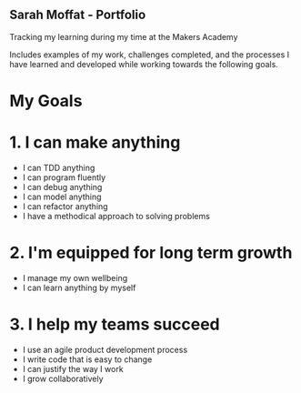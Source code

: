 ## Sarah Moffat - Portfolio
Tracking my learning during my time at the Makers Academy

Includes examples of my work, challenges completed, and the processes I have learned and developed while working towards the following goals.

# My Goals

# 1. I can make anything
- I can TDD anything
- I can program fluently
- I can debug anything
- I can model anything
- I can refactor anything
- I have a methodical approach to solving problems

# 2. I'm equipped for long term growth
- I manage my own wellbeing
- I can learn anything by myself

# 3. I help my teams succeed
- I use an agile product development process
- I write code that is easy to change
- I can justify the way I work
- I grow collaboratively
